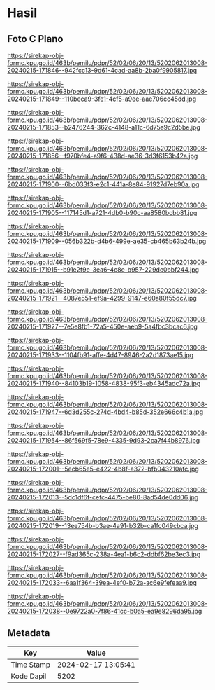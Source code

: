 # Hasil

## Foto C Plano

https://sirekap-obj-formc.kpu.go.id/463b/pemilu/pdpr/52/02/06/20/13/5202062013008-20240215-171846--942fcc13-9d61-4cad-aa8b-2ba0f9905817.jpg

https://sirekap-obj-formc.kpu.go.id/463b/pemilu/pdpr/52/02/06/20/13/5202062013008-20240215-171849--110beca9-3fe1-4cf5-a9ee-aae706cc45dd.jpg

https://sirekap-obj-formc.kpu.go.id/463b/pemilu/pdpr/52/02/06/20/13/5202062013008-20240215-171853--b2476244-362c-4148-a11c-6d75a9c2d5be.jpg

https://sirekap-obj-formc.kpu.go.id/463b/pemilu/pdpr/52/02/06/20/13/5202062013008-20240215-171856--f970bfe4-a9f6-438d-ae36-3d3f6153b42a.jpg

https://sirekap-obj-formc.kpu.go.id/463b/pemilu/pdpr/52/02/06/20/13/5202062013008-20240215-171900--6bd033f3-e2c1-441a-8e84-91927d7eb90a.jpg

https://sirekap-obj-formc.kpu.go.id/463b/pemilu/pdpr/52/02/06/20/13/5202062013008-20240215-171905--117145d1-a721-4db0-b90c-aa8580bcbb81.jpg

https://sirekap-obj-formc.kpu.go.id/463b/pemilu/pdpr/52/02/06/20/13/5202062013008-20240215-171909--056b322b-d4b6-499e-ae35-cb465b63b24b.jpg

https://sirekap-obj-formc.kpu.go.id/463b/pemilu/pdpr/52/02/06/20/13/5202062013008-20240215-171915--b91e2f9e-3ea6-4c8e-b957-229dc0bbf244.jpg

https://sirekap-obj-formc.kpu.go.id/463b/pemilu/pdpr/52/02/06/20/13/5202062013008-20240215-171921--4087e551-ef9a-4299-9147-e60a80f55dc7.jpg

https://sirekap-obj-formc.kpu.go.id/463b/pemilu/pdpr/52/02/06/20/13/5202062013008-20240215-171927--7e5e8fb1-72a5-450e-aeb9-5a4fbc3bcac6.jpg

https://sirekap-obj-formc.kpu.go.id/463b/pemilu/pdpr/52/02/06/20/13/5202062013008-20240215-171933--1104fb91-affe-4d47-8946-2a2d1873ae15.jpg

https://sirekap-obj-formc.kpu.go.id/463b/pemilu/pdpr/52/02/06/20/13/5202062013008-20240215-171940--84103b19-1058-4838-95f3-eb4345adc72a.jpg

https://sirekap-obj-formc.kpu.go.id/463b/pemilu/pdpr/52/02/06/20/13/5202062013008-20240215-171947--6d3d255c-274d-4bd4-b85d-352e666c4b1a.jpg

https://sirekap-obj-formc.kpu.go.id/463b/pemilu/pdpr/52/02/06/20/13/5202062013008-20240215-171954--86f569f5-78e9-4335-9d93-2ca7f44b8976.jpg

https://sirekap-obj-formc.kpu.go.id/463b/pemilu/pdpr/52/02/06/20/13/5202062013008-20240215-172001--5ecb65e5-e422-4b8f-a372-bfb043210afc.jpg

https://sirekap-obj-formc.kpu.go.id/463b/pemilu/pdpr/52/02/06/20/13/5202062013008-20240215-172013--5dc1df6f-cefc-4475-be80-8ad54de0dd06.jpg

https://sirekap-obj-formc.kpu.go.id/463b/pemilu/pdpr/52/02/06/20/13/5202062013008-20240215-172019--13ee754b-b3ae-4a91-b32b-ca1fc049cbca.jpg

https://sirekap-obj-formc.kpu.go.id/463b/pemilu/pdpr/52/02/06/20/13/5202062013008-20240215-172027--f9ad365c-238a-4ea1-b6c2-ddbf62be3ec3.jpg

https://sirekap-obj-formc.kpu.go.id/463b/pemilu/pdpr/52/02/06/20/13/5202062013008-20240215-172033--6aa1f364-39ea-4ef0-b72a-ac6e9fefeaa9.jpg

https://sirekap-obj-formc.kpu.go.id/463b/pemilu/pdpr/52/02/06/20/13/5202062013008-20240215-172038--0e9722a0-7f86-41cc-b0a5-ea9e8296da95.jpg


## Metadata

| Key        | Value               |
| ---------- | ------------------- |
| Time Stamp | 2024-02-17 13:05:41 |
| Kode Dapil | 5202                |



